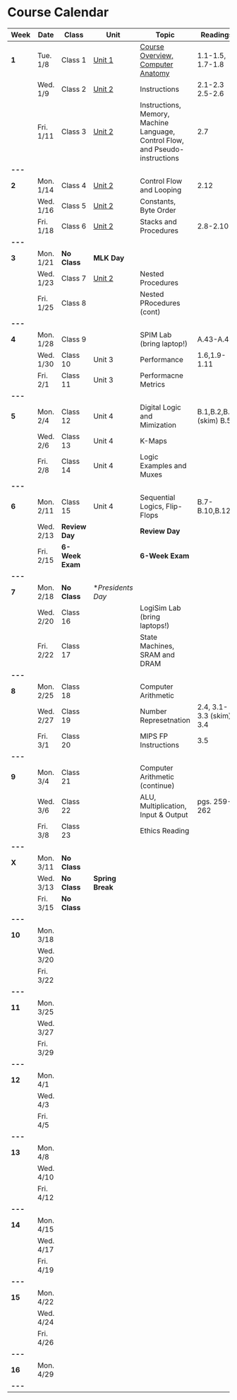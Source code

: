 # Course Calendar

    
| **Week** | **Date**  | **Class**       | **Unit**                   | **Topic**                                                                     | **Readings**            | **Assignment**          |
|----------|-----------|-----------------|----------------------------|-------------------------------------------------------------------------------|-------------------------|-------------------------|
| **1**    | Tue. 1/8  | Class 1         | [Unit 1](units/unit_01.md) | [Course Overview, Computer Anatomy](units/unit_01,nd)                         | 1.1-1.5, 1.7-1.8        |                         |
|          | Wed. 1/9  | Class 2         | [Unit 2](units/unit_02.md) | Instructions                                                                  | 2.1-2.3 <br> 2.5-2.6    |                         |
|          | Fri. 1/11 | Class 3         | [Unit 2](units/unit_02.md) | Instructions, Memory, Machine Language, Control Flow, and Pseudo-instructions | 2.7                     |                         |
| **---**  |           |                 |                            |                                                                               |                         |                         |
| **2**    | Mon. 1/14 | Class 4         | [Unit 2](units/unit_02.md) | Control Flow and Looping                                                      | 2.12                    | [HW-0](hw/hw00.md) Due  |
|          | Wed. 1/16 | Class 5         | [Unit 2](units/unit_02.md) | Constants, Byte Order                                                         |                         | [HW-1](hw/hw01.pdf) Due |
|          | Fri. 1/18 | Class 6         | [Unit 2](units/unit_02.md) | Stacks and Procedures                                                         | 2.8-2.10                |                         |
| **---**  |           |                 |                            |                                                                               |                         |                         |
| **3**    | Mon. 1/21 | **No Class**    | **MLK Day**                |                                                                               |                         |                         |
|          | Wed. 1/23 | Class 7         | [Unit 2](units/unit_02.md) | Nested Procedures                                                             |                         | HW-2 Due                |
|          | Fri. 1/25 | Class 8         |                            | Nested PRocedures (cont)                                                      |                         |                         |
| **---**  |           |                 |                            |                                                                               |                         | Pre-lab Due             |
| **4**    | Mon. 1/28 | Class 9         |                            | SPIM Lab  (bring laptop!)                                                     | A.43-A.45               |                         |
|          | Wed. 1/30 | Class 10        | Unit 3                     | Performance                                                                   | 1.6,1.9-1.11            | Lab-1 Due               |
|          | Fri. 2/1  | Class 11        | Unit 3                     | Performacne Metrics                                                           |                         | HW-3 Due                |
| **---**  |           |                 |                            |                                                                               |                         |                         |
| **5**    | Mon. 2/4  | Class 12        | Unit 4                     | Digital Logic and Mimization                                                  | B.1,B.2,B.3, (skim) B.5 |                         |
|          | Wed. 2/6  | Class 13        | Unit 4                     | K-Maps                                                                        |                         | HW-4 Due                |
|          | Fri. 2/8  | Class 14        | Unit 4                     | Logic Examples and Muxes                                                      |                         |                         |
| **---**  |           |                 |                            |                                                                               |                         |                         |
| **6**    | Mon. 2/11 | Class 15        | Unit 4                     | Sequential Logics, Flip-Flops                                                 | B.7-B.10,B.12           | Project 1 Due           |
|          | Wed. 2/13 | **Review Day**  |                            | **Review Day**                                                                |                         |                         |
|          | Fri. 2/15 | **6-Week Exam** |                            | **6-Week Exam**                                                               |                         |                         |
| **---**  |           |                 |                            |                                                                               |                         |                         |
| **7**    | Mon. 2/18 | **No Class**    | **Presidents Day*          |                                                                               |                         |                         |
|          | Wed. 2/20 | Class 16        |                            | LogiSim Lab (bring laptops!)                                                  |                         | HW-5 Due                |
|          | Fri. 2/22 | Class 17        |                            | State Machines, SRAM and DRAM                                                 |                         |                         |
| **---**  |           |                 |                            |                                                                               |                         |                         |
| **8**    | Mon. 2/25 | Class 18        |                            | Computer Arithmetic                                                           |                         |                         |
|          | Wed. 2/27 | Class 19        |                            | Number Represetnation                                                         | 2.4, 3.1-3.3 (skim) 3.4 | Logisim Lab Due         |
|          | Fri. 3/1  | Class 20        |                            | MIPS FP Instructions                                                          | 3.5                     |                         |
| **---**  |           |                 |                            |                                                                               |                         |                         |
| **9**    | Mon. 3/4  | Class 21        |                            | Computer Arithmetic (continue)                                                |                         | Paper Description Due   |
|          | Wed. 3/6  | Class 22        |                            | ALU, Multiplication, Input & Output                                           | pgs. 259-262            |                         |
|          | Fri. 3/8  | Class 23        |                            | Ethics Reading                                                                |                         | HW-6 Due                |
| **---**  |           |                 |                            |                                                                               |                         |                         |
| **X**    | Mon. 3/11 | **No Class**    |                            |                                                                               |                         |                         |
|          | Wed. 3/13 | **No Class**    | **Spring Break**           |                                                                               |                         |                         |
|          | Fri. 3/15 | **No Class**    |                            |                                                                               |                         |                         |
| **---**  |           |                 |                            |                                                                               |                         |                         |
| **10**   | Mon. 3/18 |                 |                            |                                                                               |                         |                         |
|          | Wed. 3/20 |                 |                            |                                                                               |                         |                         |
|          | Fri. 3/22 |                 |                            |                                                                               |                         |                         |
| **---**  |           |                 |                            |                                                                               |                         |                         |
| **11**   | Mon. 3/25 |                 |                            |                                                                               |                         |                         |
|          | Wed. 3/27 |                 |                            |                                                                               |                         |                         |
|          | Fri. 3/29 |                 |                            |                                                                               |                         |                         |
| **---**  |           |                 |                            |                                                                               |                         |                         |
| **12**   | Mon. 4/1  |                 |                            |                                                                               |                         |                         |
|          | Wed. 4/3  |                 |                            |                                                                               |                         |                         |
|          | Fri. 4/5  |                 |                            |                                                                               |                         |                         |
| **---**  |           |                 |                            |                                                                               |                         |                         |
| **13**   | Mon. 4/8  |                 |                            |                                                                               |                         |                         |
|          | Wed. 4/10 |                 |                            |                                                                               |                         |                         |
|          | Fri. 4/12 |                 |                            |                                                                               |                         |                         |
| **---**  |           |                 |                            |                                                                               |                         |                         |
| **14**   | Mon. 4/15 |                 |                            |                                                                               |                         |                         |
|          | Wed. 4/17 |                 |                            |                                                                               |                         |                         |
|          | Fri. 4/19 |                 |                            |                                                                               |                         |                         |
| **---**  |           |                 |                            |                                                                               |                         |                         |
| **15**   | Mon. 4/22 |                 |                            |                                                                               |                         |                         |
|          | Wed. 4/24 |                 |                            |                                                                               |                         |                         |
|          | Fri. 4/26 |                 |                            |                                                                               |                         |                         |
| **---**  |           |                 |                            |                                                                               |                         |                         |
| **16**   | Mon. 4/29 |                 |                            |                                                                               |                         |                         |
| **---**  |           |                 |                            |                                                                               |                         |                         |



